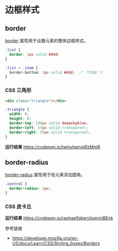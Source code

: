 # 边框样式

## border
[border](https://developer.mozilla.org/en-US/docs/Web/CSS/border) 属性用于设置元素的整体边框样式。
```css
.list {
  border: 1px solid #ddd;
}

.list > .item {
  border-bottom: 1px solid #ddd;  /* 下边框 */
}
```

### CSS 三角形
```html
<div class="triangle"></div>
```
```css
.triangle {
  width: 0;
  height: 0;
  border-top: 100px solid deepskyblue;
  border-left: 55px solid transparent;
  border-right: 55px solid transparent;
}
```
**运行结果** https://codepen.io/twhy/pen/eRzMmR

## border-radius
[border-radius](https://developer.mozilla.org/en-US/docs/Web/CSS/border-radius) 属性用于给元素添加圆角。
```css
.control {
  border-radius: 4px;
}
```
### CSS 皮卡丘
**运行结果** https://codepen.io/raphaelfabeni/pen/oBEnk

参考链接
* https://developer.mozilla.org/en-US/docs/Learn/CSS/Styling_boxes/Borders
